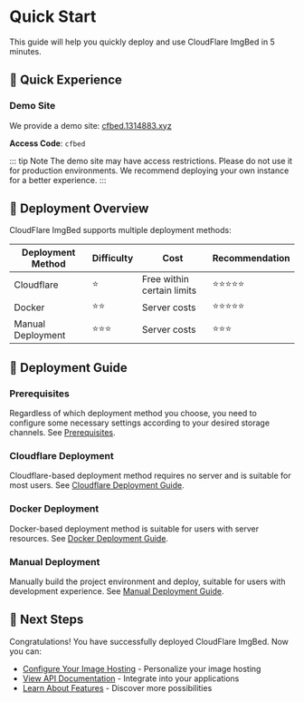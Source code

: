 # Quick Start

This guide will help you quickly deploy and use CloudFlare ImgBed in 5 minutes.

## 📱 Quick Experience

### Demo Site

We provide a demo site: [cfbed.1314883.xyz](https://cfbed.1314883.xyz/)

**Access Code**: `cfbed`

::: tip Note
The demo site may have access restrictions. Please do not use it for production environments. We recommend deploying your own instance for a better experience.
:::

## 🎯 Deployment Overview

CloudFlare ImgBed supports multiple deployment methods:

| Deployment Method | Difficulty | Cost | Recommendation |
|------------------|----------|------|---------------|
| Cloudflare | ⭐ | Free within certain limits | ⭐⭐⭐⭐⭐ |
| Docker | ⭐⭐ | Server costs | ⭐⭐⭐⭐⭐ |
| Manual Deployment | ⭐⭐⭐ | Server costs | ⭐⭐⭐ |

## 🚀 Deployment Guide

### Prerequisites

Regardless of which deployment method you choose, you need to configure some necessary settings according to your desired storage channels. See [Prerequisites](/en/deployment/prerequisites).

### Cloudflare Deployment

Cloudflare-based deployment method requires no server and is suitable for most users. See [Cloudflare Deployment Guide](/en/deployment/cloudflare).

### Docker Deployment

Docker-based deployment method is suitable for users with server resources. See [Docker Deployment Guide](/en/deployment/docker).

### Manual Deployment

Manually build the project environment and deploy, suitable for users with development experience. See [Manual Deployment Guide](/en/deployment/manual).

## 🎉 Next Steps

Congratulations! You have successfully deployed CloudFlare ImgBed. Now you can:

- [Configure Your Image Hosting](/en/deployment/configuration) - Personalize your image hosting
- [View API Documentation](/en/api/upload) - Integrate into your applications
- [Learn About Features](/en/guide/features) - Discover more possibilities
